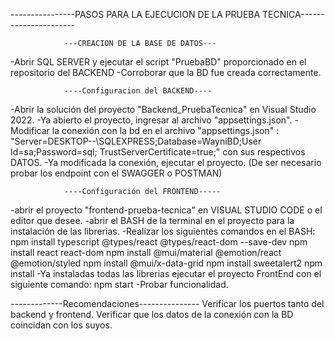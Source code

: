 ----------------PASOS PARA LA EJECUCION DE LA PRUEBA TECNICA----------------------

                ---CREACION DE LA BASE DE DATOS---
  -Abrir SQL SERVER y ejecutar el script "PruebaBD" proporcionado en el repositorio del BACKEND
  -Corroborar que la BD fue creada correctamente.

                ----Configuracion del BACKEND----
  -Abrir la solución del proyecto "Backend_PruebaTecnica" en Visual Studio 2022.
  -Ya abierto el proyecto, ingresar al archivo "appsettings.json".
  -Modificar la conexión con la bd en el archivo "appsettings.json" : "Server=DESKTOP--\\SQLEXPRESS;Database=WayniBD;User Id=sa;Password=sql; TrustServerCertificate=true;" con sus respectivos DATOS.
  -Ya modificada la conexión, ejecutar el proyecto. (De ser necesario probar los endpoint con el SWAGGER o POSTMAN)

                ----Configuración del FRONTEND-----
  -abrir el proyecto "frontend-prueba-tecnica" en VISUAL STUDIO CODE o el editor que desee.
  -abrir el BASH de la terminal en el proyecto para la instalación de las librerias.
  -Realizar los siguientes comandos en el BASH:
    npm install typescript @types/react @types/react-dom --save-dev
    npm install react react-dom
    npm install @mui/material @emotion/react @emotion/styled
    npm install @mui/x-data-grid
    npm install sweetalert2
    npm install
  -Ya instaladas todas las librerias ejecutar el proyecto FrontEnd con el siguiente comando:
    npm start
  -Probar funcionalidad.


-------------Recomendaciones---------------
Verificar los puertos tanto del backend y frontend.
Verificar que los datos de la conexión con la BD coincidan con los suyos.



    
    
